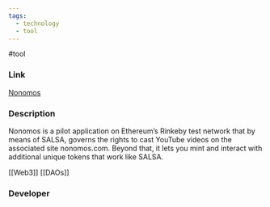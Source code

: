 ```yaml
---
tags:
  - technology
  - tool
---
```

#tool

### Link

[Nonomos](https://nonomos.com/)

### Description

Nonomos is a pilot application on Ethereum’s Rinkeby test network that by means of SALSA, governs the rights to cast YouTube videos on the associated site nonomos.com. Beyond that, it lets you mint and interact with additional unique tokens that work like SALSA.

[[Web3]] 
[[DAOs]]

### Developer


